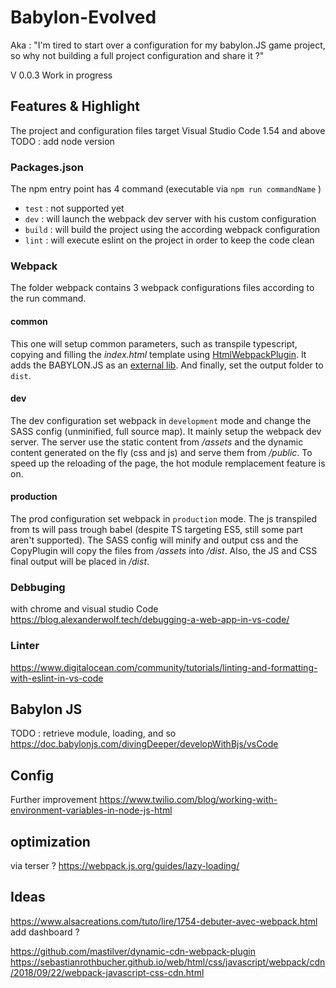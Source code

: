# Babylon-Evolved
Aka : "I'm tired to start over a configuration for my babylon.JS game project, so why not building a full project configuration and share it ?"

V 0.0.3
Work in progress

## Features & Highlight

The project and configuration files target Visual Studio Code 1.54 and above TODO : add node version

### Packages.json
The npm entry point has 4 command (executable via `npm run commandName` )
- `test` : not supported yet
- `dev` : will launch the webpack dev server with his custom configuration
- `build` : will build the project using the according webpack configuration
- `lint` : will execute eslint on the project in order to keep the code clean

### Webpack
The folder webpack contains 3 webpack configurations files according to the run command. 
#### common
This one will setup common parameters, such as transpile typescript, copying and filling the *index.html* template using [HtmlWebpackPlugin](https://github.com/jantimon/html-webpack-plugin). It adds the BABYLON.JS as an [external lib](https://webpack.js.org/configuration/externals/). And finally, set the output folder to `dist`.
#### dev
The dev configuration set webpack in `development` mode and change the SASS config (unminified, full source map). It mainly setup the webpack dev server. The server use the static content from */assets* and the dynamic content generated on the fly (css and js) and serve them from */public*.
To speed up the reloading of the page, the hot module remplacement feature is on.
#### production
The prod configuration set webpack in `production` mode. The js transpiled from ts will pass trough babel (despite TS targeting ES5, still some part aren't supported). The SASS config will minify and output css and the CopyPlugin will copy the files from */assets* into */dist*. Also, the JS and CSS final output will be placed in */dist*. 

### Debbuging 
with chrome and visual studio Code
  https://blog.alexanderwolf.tech/debugging-a-web-app-in-vs-code/

### Linter
 https://www.digitalocean.com/community/tutorials/linting-and-formatting-with-eslint-in-vs-code

## Babylon JS
TODO : retrieve module, loading, and so
https://doc.babylonjs.com/divingDeeper/developWithBjs/vsCode

## Config
Further improvement
https://www.twilio.com/blog/working-with-environment-variables-in-node-js-html

## optimization 
via terser ?
https://webpack.js.org/guides/lazy-loading/

## Ideas
https://www.alsacreations.com/tuto/lire/1754-debuter-avec-webpack.html add dashboard ?

https://github.com/mastilver/dynamic-cdn-webpack-plugin
https://sebastianrothbucher.github.io/web/html/css/javascript/webpack/cdn/2018/09/22/webpack-javascript-css-cdn.html